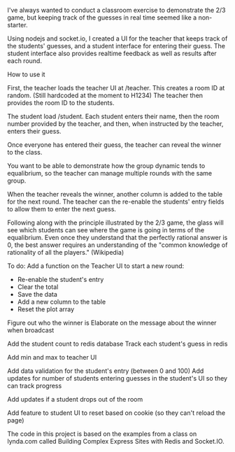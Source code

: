 I've always wanted to conduct a classroom exercise to demonstrate the 2/3 game, but keeping track of the guesses in real time seemed like a non-starter.

Using nodejs and socket.io, I created a UI for the teacher that keeps track of the students' guesses, and a student interface for entering their guess. The student interface also provides realtime feedback as well as results after each round.

How to use it

First, the teacher loads the teacher UI at /teacher. This creates a room ID at random. (Still hardcoded at the moment to H1234) The teacher then provides the room ID to the students.

The student load /student. Each student enters their name, then the room number provided by the teacher, and then, when instructed by the teacher, enters their guess.

Once everyone has entered their guess, the teacher can reveal the winner to the class.

You want to be able to demonstrate how the group dynamic tends to equalibrium, so the teacher can manage multiple rounds with the same group.

When the teacher reveals the winner, another column is added to the table for the next round. The teacher can the re-enable the students' entry fields to allow them to enter the next guess.

Following along with the principle illustrated by the 2/3 game, the glass will see which students can see where the game is going in terms of the equalibrium. Even once they understand that the perfectly rational answer is 0, the best answer requires an understanding of the "common knowledge of rationality of all the players." (Wikipedia)

To do:
Add a function on the Teacher UI to start a new round:
* Re-enable the student's entry
* Clear the total
* Save the data
* Add a new column to the table
* Reset the plot array

Figure out who the winner is
Elaborate on the message about the winner when broadcast

Add the student count to redis database
Track each student's guess in redis

Add min and max to teacher UI

Add data validation for the student's entry (between 0 and 100)
Add updates for number of students entering guesses in the student's UI so they can track progress

Add updates if a student drops out of the room

Add feature to student UI to reset based on cookie (so they can't reload the page)

The code in this project is based on the examples from a class on lynda.com called Building Complex Express Sites with Redis and Socket.IO.